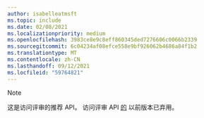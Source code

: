 ```yaml
---
author: isabelleatmsft
ms.topic: include
ms.date: 02/08/2021
ms.localizationpriority: medium
ms.openlocfilehash: 3983ce8e9c8eff860345ded7276606c0066b2339
ms.sourcegitcommit: 6c04234af08efce558e9bf926062b4686a84f1b2
ms.translationtype: MT
ms.contentlocale: zh-CN
ms.lasthandoff: 09/12/2021
ms.locfileid: "59764821"
---
```

<!-- markdownlint-disable MD041-->

>[!NOTE]
>这是访问评审的推荐 API。 访问评审 API [的](/graph/api/resources/accessreviews-root?view=graph-rest-beta&preserve-view=true) 以前版本已弃用。
